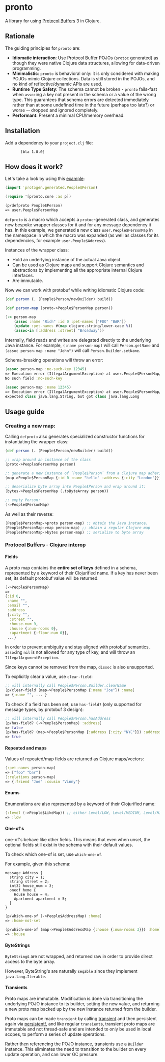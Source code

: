# pronto

A library for using [Protocol Buffers](https://github.com/protocolbuffers/protobuf) 3 in Clojure.

## Rationale

The guiding principles for `pronto` are:

* **Idiomatic interaction**: Use Protocol Buffer POJOs (`protoc` generated) as though they were native Clojure data structures, allowing for data-driven programming.
* **Minimalistic**: `pronto` is behavioral only: it is only considered with making POJOs mimic Clojure collections. Data is still stored in the POJOs, and no
kind of reflective/dynamic APIs are used.
* **Runtime Type Safety**: The schema cannot be broken - `pronto` fails-fast when `assoc`ing a key not present in the schema or a value of the wrong type.
This guarantees that schema errors are detected immediately rather than at some undefined time in the future (perhaps too late?) or worse -- dropped and
ignored completely.
* **Performant**: Present a minimal CPU/memory overhead.

## Installation
Add a dependency to your `project.clj` file:

           [bla 1.0.0]

## How does it work?

Let's take a look by using this [example](https://***REMOVED***/Architecture/pronto/blob/deftype/resources/proto/people.proto): 

```clj
(import 'protogen.generated.People$Person)

(require '[pronto.core :as p])

(p/defproto People$Person)
=> user.People$PersonMap
```
`defproto` is a macro which accepts a `protoc`-generated class, and generates new bespoke wrapper classes for it and for any message dependency it has.
In this example, we generated a new class `user.People$PersonMap` in the namespace in which the macro was expanded (as well as classes for its dependencies, 
for example `user.People$Address`).

Instances of the wrapper class:

* Hold an underlying instance of the actual Java object.
* Can be used as Clojure maps and support Clojure semantics and abstractions by implementing all the appropriate internal Clojure interfaces.
* Are immutable.

Now we can work with protobuf while writing idiomatic Clojure code:

```clj
(def person (. (People$Person/newBuilder) build))

(def person-map (proto->People$PersonMap person))

(-> person-map
    (assoc :name "Rich" :id 0 :pet-names ["FOO" "BAR"])
    (update :pet-names #(map clojure.string/lower-case %))
    (assoc-in [:address :street] "Broadway"))

```

Internally, field reads and writes are delegated directly to the underlying Java instance.
For example, `(:name person-map)` will call `Person.getName` and `(assoc person-map :name "John")` will call `Person.Builder.setName`.

Schema-breaking operations will throw an error:

```clj
(assoc person-map :no-such-key 12345)
=> Execution error (IllegalArgumentException) at user.People$PersonMap/assoc
No such field :no-such-key

(assoc person-map :name 12345)
=> Execution error (IllegalArgumentException) at user.People$PersonMap/assoc
expected class java.lang.String, but got class java.lang.Long
```

## Usage guide

### Creating a new map:
Calling `defproto` also generates specialized constructor functions for instantiating the wrapper class:

```clj
(def person (. (People$Person/newBuilder) build))

;; wrap around an instance of the class
(proto->People$PersonMap person)

;; generate a new instance of `People$Person` from a Clojure map adhering to the schema, and wrap around it:
(map->People$PersonMap {:id 0 :name "hello" :address {:city "London"}}) 

;; deserialize byte array into People$Person and wrap around it:
(bytes->People$PersonMap (.toByteArray person))

;; empty Person:
(->People$PersonMap)

```

As well as their reverse:

```clj
(People$PersonMap->proto person-map) ;; obtain the Java instance.
(People$PersonMap->map person-map) ;; obtain a regular Clojure map
(People$PersonMap->bytes person-map) ;; serialize to byte array
```

### Protocol Buffers - Clojure interop

#### Fields

A proto map contains the **entire set of keys** defined in a schema, represented by a keyword of their Clojurified name.
If a key has never been set, its default protobuf value will be returned.

```clj
(->People$PersonMap)
=> 
{:id 0,
 :name "",
 :email "",
 :address
 {:city "",
  :street "",
  :house-num 0,
  :house {:num-rooms 0},
  :apartment {:floor-num 0}},
 ...}
```


In order to prevent ambiguity and stay aligned with protobuf semantics, `assoc`ing `nil` is not allowed for any type of key,
and will throw an `IllegalArgumentException`.

Since keys cannot be removed from the map, `dissoc` is also unsupported.

To explicitly clear a value, use `clear-field`:

```clj
;; will internally call People$Person.Builder.clearName
(p/clear-field (map->People$PersonMap {:name "Joe"}) :name)
=> {:name "", ... }
```

To check if a field has been set, use `has-field?` (only supported for message types, by protobuf 3 design):

```clj
;; will internally call People$Person.hasAddress
(p/has-field? (->People$PersonMap) :address)
=> false
(p/has-field? (map->People$PersonMap {:address {:city "NYC"}}) :address)
=> true
```

#### Repeated and maps
Values of repeated/map fields are returned as Clojure maps/vectors:

```clj
(:pet-names person-map)
=> ["foo" "bar"]
(:relations person-map)
=> {:friend "Joe" :cousin "Vinny"}
```

#### Enums
Enumerations are also represented by a keyword of their Clojurified name:

```clj
(:level (->People$LikeMap)) ;; either Level/LOW, Level/MEDIUM, Level/HIGH
=> :low
```

#### One-of's
one-of's behave like other fields. This means that even when unset, the optional
fields still exist in the schema with their default values.

To check which one-of is set, use `which-one-of`.

For example, given this schema:
```
message Address {
  string city = 1;
  string street = 2;
  int32 house_num = 3;
  oneof home {
    House house = 4;
    Apartment apartment = 5;
  }
}
```

```clj
(p/which-one-of (->People$AddressMap) :home)
=> :home-not-set

(p/which-one-of (map->People$AddressMap {:house {:num-rooms 3}}) :home)
=> :house
```

#### ByteStrings

`ByteString`s are not wrapped, and returned raw in order to provide direct access to the byte array.

However, ByteString's are naturally `seqable` since they implement `java.lang.Iterable`.


#### Transients

Proto maps are immutable. Modification is done via transitioning the underlying POJO instance
to its builder, setting the new value, and returning a new proto map backed up by the new instance returned from the builder.

Proto maps can be made `transient` by calling [transient](https://clojuredocs.org/clojure.core/transient) and then persistent again via [persistent!](https://clojuredocs.org/clojure.core/persistent!), and like regular `transient`s, transient proto maps are immutable and not thread-safe and are intended to only be used 
in local scopes, to perform a series of update operations.

Rather then referencing the POJO instance, transients use a `Builder` instance. This eliminates the need to transition to the builder on every update operation, and can lower GC pressure.
